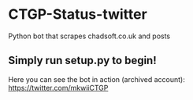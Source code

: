# CTGP-Status-twitter
Python bot that scrapes chadsoft.co.uk and posts 

## Simply run setup.py to begin!
Here you can see the bot in action (archived account): https://twitter.com/mkwiiCTGP
